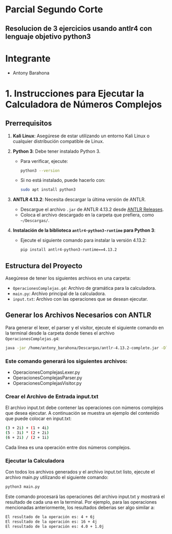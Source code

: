 # Parcial Segundo Corte
Resolucion de 3 ejercicios usando antlr4 con lenguaje objetivo python3
--

# Integrante
- Antony Barahona

# 1. Instrucciones para Ejecutar la Calculadora de Números Complejos

## Prerrequisitos

1. **Kali Linux**: Asegúrese de estar utilizando un entorno Kali Linux o cualquier distribución compatible de Linux.
2. **Python 3**: Debe tener instalado Python 3.
   - Para verificar, ejecute:
     ```bash
     python3 --version
     ```
   - Si no está instalado, puede hacerlo con:
     ```bash
     sudo apt install python3
     ```
4. **ANTLR 4.13.2**: Necesita descargar la última versión de ANTLR.
   - Descargue el archivo `.jar` de ANTLR 4.13.2 desde [ANTLR Releases](https://www.antlr.org/download.html).
   - Coloca el archivo descargado en la carpeta que prefiera, como `~/Descargas/`.

5. **Instalación de la biblioteca `antlr4-python3-runtime` para Python 3**:
   - Ejecute el siguiente comando para instalar la versión 4.13.2:
     ```bash
     pip install antlr4-python3-runtime==4.13.2
     ```

## Estructura del Proyecto

Asegúrese de tener los siguientes archivos en una carpeta:
- `OperacionesComplejas.g4`: Archivo de gramática para la calculadora.
- `main.py`: Archivo principal de la calculadora.
- `input.txt`: Archivo con las operaciones que se desean ejecutar.

## Generar los Archivos Necesarios con ANTLR

Para generar el lexer, el parser y el visitor, ejecute el siguiente comando en la terminal desde la carpeta donde tienes el archivo `OperacionesComplejas.g4`:

```bash
java -jar /home/antony_barahona/Descargas/antlr-4.13.2-complete.jar -Dlanguage=Python3 -visitor OperacionesComplejas.g4
```

### Este comando generará los siguientes archivos:

- OperacionesComplejasLexer.py
- OperacionesComplejasParser.py
- OperacionesComplejasVisitor.py

### Crear el Archivo de Entrada input.txt
El archivo input.txt debe contener las operaciones con números complejos que desea ejecutar. A continuación se muestra un ejemplo del contenido que puede colocar en input.txt:

```bash
(3 + 2i) + (1 + 4i)
(5 - 3i) * (2 + 2i)
(6 + 2i) / (2 + 1i)
```
Cada línea es una operación entre dos números complejos.

### Ejecutar la Calculadora
Con todos los archivos generados y el archivo input.txt listo, ejecute el archivo main.py utilizando el siguiente comando:

```bash
python3 main.py
```
Este comando procesará las operaciones del archivo input.txt y mostrará el resultado de cada una en la terminal. Por ejemplo, para las operaciones mencionadas anteriormente, los resultados deberias ser algo similar a:

```bash
El resultado de la operación es: 4 + 6j
El resultado de la operación es: 16 + 4j
El resultado de la operación es: 4.0 + 1.0j
```

